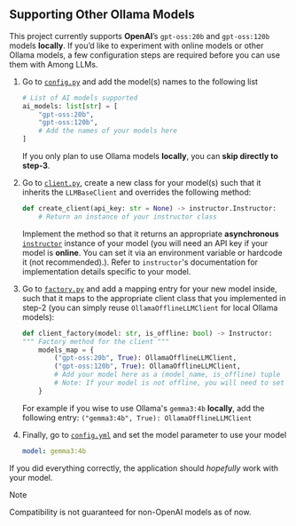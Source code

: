 ## Supporting Other Ollama Models
This project currently supports **OpenAI**’s `gpt-oss:20b` and `gpt-oss:120b` models **locally**.
If you’d like to experiment with online models or other Ollama models, a few configuration steps are required before you can use them with Among LLMs.

1. Go to [`config.py`](../allms/config.py) and add the model(s) names to the following list
    ```python
    # List of AI models supported
    ai_models: list[str] = [
        "gpt-oss:20b",
        "gpt-oss:120b",
        # Add the names of your models here
    ]
    ```
    If you only plan to use Ollama models **locally**, you can **skip directly to step-3**.
   
2. Go to [`client.py`](../allms/core/llm/client.py), create a new class for your model(s) such that it inherits the
`LLMBaseClient` and overrides the following method:
    ```python
    def create_client(api_key: str = None) -> instructor.Instructor:
        # Return an instance of your instructor class
    ```
   Implement the method so that it returns an appropriate **asynchronous** [`instructor`](https://python.useinstructor.com/) 
   instance of your model (you will need an API key if your model is **online**. You can set it via an environment variable 
   or hardcode it (not recommended).). Refer to `instructor`'s documentation for implementation details specific to your model.

3. Go to [`factory.py`](../allms/core/llm/factory.py) and add a mapping entry for your new model inside, such that it maps to the
appropriate client class that you implemented in step-2 (you can simply reuse `OllamaOfflineLLMClient` for local Ollama models):
    ```python
   def client_factory(model: str, is_offline: bool) -> Instructor:
    """ Factory method for the client """
        models_map = {
            ("gpt-oss:20b", True): OllamaOfflineLLMClient,
            ("gpt-oss:120b", True): OllamaOfflineLLMClient,
            # Add your model here as a (model_name, is_offline) tuple
            # Note: If your model is not offline, you will need to set its appropriate API key in an environment variable
        }
    ```
    For example if you wise to use Ollama's `gemma3:4b` **locally**, add the following entry:
   `("gemma3:4b", True): OllamaOfflineLLMClient`

4. Finally, go to [`config.yml`](../config.yml) and set the model parameter to use your model
    ```yaml
    model: gemma3:4b
    ```

If you did everything correctly, the application should *hopefully* work with your model.
> [!NOTE]
> Compatibility is not guaranteed for non-OpenAI models as of now.
